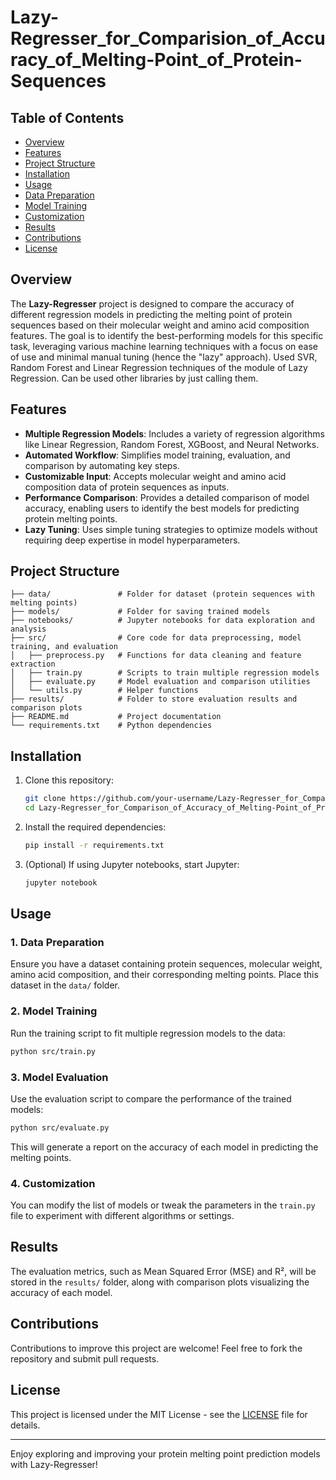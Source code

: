 # Lazy-Regresser_for_Comparision_of_Accuracy_of_Melting-Point_of_Protein-Sequences

## Table of Contents 
- [Overview](#Overview)
- [Features](#Features)
- [Project Structure](#ProjectStructure)
- [Installation](#Installation)
- [Usage](#Usage)
- [Data Preparation](#DataPreparation)
- [Model Training](#ModelTraining)
- [Customization](#Customization)
- [Results](#Results)
- [Contributions](#Contributions)
- [License](#License) 
 
## Overview
The **Lazy-Regresser** project is designed to compare the accuracy of different regression models in predicting the melting point of protein sequences based on their molecular weight and amino acid composition features. The goal is to identify the best-performing models for this specific task, leveraging various machine learning techniques with a focus on ease of use and minimal manual tuning (hence the "lazy" approach).
Used SVR, Random Forest and Linear Regression techniques of the module of Lazy Regression. Can be used other libraries by just calling them.

## Features
- **Multiple Regression Models**: Includes a variety of regression algorithms like Linear Regression, Random Forest, XGBoost, and Neural Networks.
- **Automated Workflow**: Simplifies model training, evaluation, and comparison by automating key steps.
- **Customizable Input**: Accepts molecular weight and amino acid composition data of protein sequences as inputs.
- **Performance Comparison**: Provides a detailed comparison of model accuracy, enabling users to identify the best models for predicting protein melting points.
- **Lazy Tuning**: Uses simple tuning strategies to optimize models without requiring deep expertise in model hyperparameters.

## Project Structure
```
├── data/               # Folder for dataset (protein sequences with melting points)
├── models/             # Folder for saving trained models
├── notebooks/          # Jupyter notebooks for data exploration and analysis
├── src/                # Core code for data preprocessing, model training, and evaluation
│   ├── preprocess.py   # Functions for data cleaning and feature extraction
│   ├── train.py        # Scripts to train multiple regression models
│   ├── evaluate.py     # Model evaluation and comparison utilities
│   └── utils.py        # Helper functions
├── results/            # Folder to store evaluation results and comparison plots
├── README.md           # Project documentation
└── requirements.txt    # Python dependencies
```

## Installation

1. Clone this repository:
   ```bash
   git clone https://github.com/your-username/Lazy-Regresser_for_Comparison_of_Accuracy_of_Melting-Point_of_Protein-Sequences.git
   cd Lazy-Regresser_for_Comparison_of_Accuracy_of_Melting-Point_of_Protein-Sequences
   ```

2. Install the required dependencies:
   ```bash
   pip install -r requirements.txt
   ```

3. (Optional) If using Jupyter notebooks, start Jupyter:
   ```bash
   jupyter notebook
   ```

## Usage

### 1. Data Preparation
Ensure you have a dataset containing protein sequences, molecular weight, amino acid composition, and their corresponding melting points. Place this dataset in the `data/` folder.

### 2. Model Training
Run the training script to fit multiple regression models to the data:
   ```bash
   python src/train.py
   ```

### 3. Model Evaluation
Use the evaluation script to compare the performance of the trained models:
   ```bash
   python src/evaluate.py
   ```

This will generate a report on the accuracy of each model in predicting the melting points.

### 4. Customization
You can modify the list of models or tweak the parameters in the `train.py` file to experiment with different algorithms or settings.

## Results
The evaluation metrics, such as Mean Squared Error (MSE) and R², will be stored in the `results/` folder, along with comparison plots visualizing the accuracy of each model.

## Contributions
Contributions to improve this project are welcome! Feel free to fork the repository and submit pull requests.

## License
This project is licensed under the MIT License - see the [LICENSE](LICENSE) file for details.

---

Enjoy exploring and improving your protein melting point prediction models with Lazy-Regresser!

   
  
     
 
  
  
   
 
  
   
 
 
